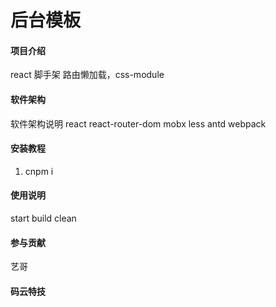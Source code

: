 ﻿# 后台模板

#### 项目介绍
react 脚手架 路由懒加载，css-module

#### 软件架构
软件架构说明
react react-router-dom mobx less antd webpack

#### 安装教程

1. cnpm i

#### 使用说明

start build clean 

#### 参与贡献

艺哥

#### 码云特技
